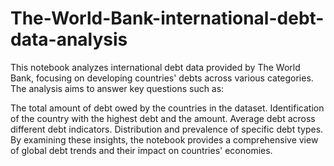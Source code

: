 # The-World-Bank-international-debt-data-analysis

This notebook analyzes international debt data provided by The World Bank, focusing on developing countries' debts across various categories. The analysis aims to answer key questions such as:

The total amount of debt owed by the countries in the dataset.
Identification of the country with the highest debt and the amount.
Average debt across different debt indicators.
Distribution and prevalence of specific debt types.
By examining these insights, the notebook provides a comprehensive view of global debt trends and their impact on countries' economies.
